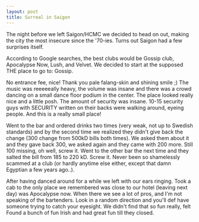 ```yaml
---
layout: post
title: Surreal in Saigon
---
```


The night before we left Saigon/HCMC we decided to head on out, making the city the most insecure since the \'70-ies. Turns out Saigon had a few surprises itself. 

According to Google searches, the best clubs would be Gossip club, Apocalypse Now, Lush, and Velvet. We decided to start at the supposed THE place to go to: Gossip.

No entrance fee, nice! Thank you pale falang-skin and shining smile ;) The music was reeeeeally heavy, the volume was insane and there was a crowd dancing on a small dance floor podium in the center. The place looked really nice and a little posh. The amount of security was insane. 10-15 security guys with SECURITY written on their backs were walking around, eyeing people. And this is a really small place!

Went to the bar and ordered drinks two times (very weak, not up to Swedish standards) and by the second time we realized they didn\'t give back the change (300 change from 500kD bills both times). We asked them about it and they gave back 300, we asked again and they came with 200 more. Still 100 missing, oh well, screw it. Went to the other bar the next time and they salted the bill from 185 to 220 kD. Screw it. Never been so shamelessly scammed at a club (or hardly anytime else either, except that damn Egyptian a few years ago..).

After having danced around for a while we left with our ears ringing. Took a cab to the only place we remembered was close to our hotel (leaving next day) was Apocalypse now. When there we see a lot of pros, and I\'m not speaking of the bartenders. Look in a random direction and you\'ll def have someone trying to catch your eyesight. We didn\'t find that so fun really, felt Found a bunch of fun Irish and had great fun till they closed.